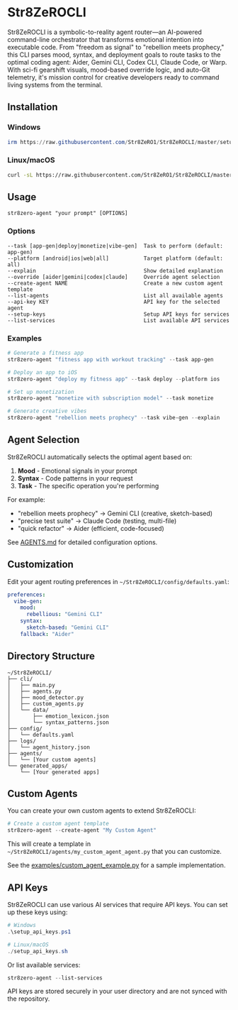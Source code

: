 # Str8ZeROCLI

Str8ZeROCLI is a symbolic-to-reality agent router—an AI-powered command-line orchestrator that transforms emotional intention into executable code. From "freedom as signal" to "rebellion meets prophecy," this CLI parses mood, syntax, and deployment goals to route tasks to the optimal coding agent: Aider, Gemini CLI, Codex CLI, Claude Code, or Warp. With sci-fi gearshift visuals, mood-based override logic, and auto-Git telemetry, it's mission control for creative developers ready to command living systems from the terminal.

## Installation

### Windows
```powershell
irm https://raw.githubusercontent.com/Str8ZeRO1/Str8ZeROCLI/master/setup-str8zero.ps1 | iex
```

### Linux/macOS
```bash
curl -sL https://raw.githubusercontent.com/Str8ZeRO1/Str8ZeROCLI/master/install.sh | bash
```

## Usage

```
str8zero-agent "your prompt" [OPTIONS]
```

### Options

```
--task [app-gen|deploy|monetize|vibe-gen]  Task to perform (default: app-gen)
--platform [android|ios|web|all]           Target platform (default: all)
--explain                                  Show detailed explanation
--override [aider|gemini|codex|claude]     Override agent selection
--create-agent NAME                        Create a new custom agent template
--list-agents                              List all available agents
--api-key KEY                              API key for the selected agent
--setup-keys                               Setup API keys for services
--list-services                            List available API services
```

### Examples

```powershell
# Generate a fitness app
str8zero-agent "fitness app with workout tracking" --task app-gen

# Deploy an app to iOS
str8zero-agent "deploy my fitness app" --task deploy --platform ios

# Set up monetization
str8zero-agent "monetize with subscription model" --task monetize

# Generate creative vibes
str8zero-agent "rebellion meets prophecy" --task vibe-gen --explain
```

## Agent Selection

Str8ZeROCLI automatically selects the optimal agent based on:

1. **Mood** - Emotional signals in your prompt
2. **Syntax** - Code patterns in your request
3. **Task** - The specific operation you're performing

For example:
- "rebellion meets prophecy" → Gemini CLI (creative, sketch-based)
- "precise test suite" → Claude Code (testing, multi-file)
- "quick refactor" → Aider (efficient, code-focused)

See [AGENTS.md](AGENTS.md) for detailed configuration options.

## Customization

Edit your agent routing preferences in `~/Str8ZeROCLI/config/defaults.yaml`:

```yaml
preferences:
  vibe-gen:
    mood:
      rebellious: "Gemini CLI"
    syntax:
      sketch-based: "Gemini CLI"
    fallback: "Aider"
```

## Directory Structure

```
~/Str8ZeROCLI/
├── cli/
│   ├── main.py
│   ├── agents.py
│   ├── mood_detector.py
│   ├── custom_agents.py
│   └── data/
│       ├── emotion_lexicon.json
│       └── syntax_patterns.json
├── config/
│   └── defaults.yaml
├── logs/
│   └── agent_history.json
├── agents/
│   └── [Your custom agents]
└── generated_apps/
    └── [Your generated apps]
```

## Custom Agents

You can create your own custom agents to extend Str8ZeROCLI:

```powershell
# Create a custom agent template
str8zero-agent --create-agent "My Custom Agent"
```

This will create a template in `~/Str8ZeROCLI/agents/my_custom_agent_agent.py` that you can customize.

See the [examples/custom_agent_example.py](examples/custom_agent_example.py) for a sample implementation.

## API Keys

Str8ZeROCLI can use various AI services that require API keys. You can set up these keys using:

```powershell
# Windows
.\setup_api_keys.ps1

# Linux/macOS
./setup_api_keys.sh
```

Or list available services:

```powershell
str8zero-agent --list-services
```

API keys are stored securely in your user directory and are not synced with the repository.